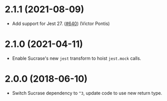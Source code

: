 # 2.1.1 (2021-08-09)

* Add support for Jest 27. ([#640]) (Victor Pontis)

# 2.1.0 (2021-04-11)

* Enable Sucrase's new `jest` transform to hoist `jest.mock` calls.

# 2.0.0 (2018-06-10)

* Switch Sucrase dependency to `^3`, update code to use new return type.

[#640]: https://github.com/alangpierce/sucrase/pull/640

